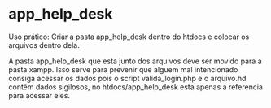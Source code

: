# app_help_desk

Uso prático:
Criar a pasta app_help_desk dentro do htdocs e colocar os arquivos dentro dela.

A pasta app_help_desk que esta junto dos arquivos deve ser movido para a pasta xampp. Isso serve para prevenir que alguem mal intencionado consiga acessar os dados pois o script valida_login.php e o arquivo.hd contêm dados sigilosos, no htdocs/app_help_desk esta apenas a referencia para acessar eles.
